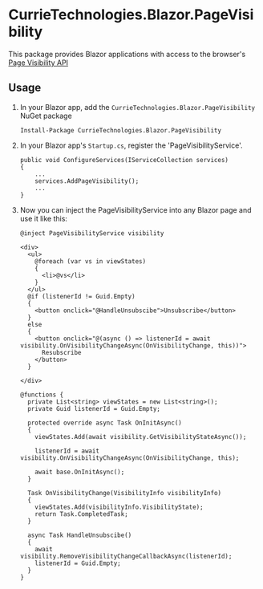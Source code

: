 # CurrieTechnologies.Blazor.PageVisibility
This package provides Blazor applications with access to the browser's [Page Visibility API](https://developer.mozilla.org/en-US/docs/Web/API/Page_Visibility_API)

## Usage
1) In your Blazor app, add the `CurrieTechnologies.Blazor.PageVisibility` NuGet package

    ```
    Install-Package CurrieTechnologies.Blazor.PageVisibility
    ```

1) In your Blazor app's `Startup.cs`, register the 'PageVisibilityService'.

    ```
    public void ConfigureServices(IServiceCollection services)
    {
        ...
        services.AddPageVisibility();
        ...
    }
    ```

1) Now you can inject the PageVisibilityService into any Blazor page and use it like this:

    ```
    @inject PageVisibilityService visibility

    <div>
      <ul>
        @foreach (var vs in viewStates)
        {
          <li>@vs</li>
        }
      </ul>
      @if (listenerId != Guid.Empty)
      {
        <button onclick="@HandleUnsubscibe">Unsubscribe</button>
      }
      else
      {
        <button onclick="@(async () => listenerId = await visibility.OnVisibilityChangeAsync(OnVisibilityChange, this))">
          Resubscribe
        </button>
      }

    </div>

    @functions {
      private List<string> viewStates = new List<string>();
      private Guid listenerId = Guid.Empty;

      protected override async Task OnInitAsync()
      {
        viewStates.Add(await visibility.GetVisibilityStateAsync());

        listenerId = await visibility.OnVisibilityChangeAsync(OnVisibilityChange, this);

        await base.OnInitAsync();
      }

      Task OnVisibilityChange(VisibilityInfo visibilityInfo)
      {
        viewStates.Add(visibilityInfo.VisibilityState);
        return Task.CompletedTask;
      }

      async Task HandleUnsubscibe()
      {
        await visibility.RemoveVisibilityChangeCallbackAsync(listenerId);
        listenerId = Guid.Empty;
      }
    }
    ```
